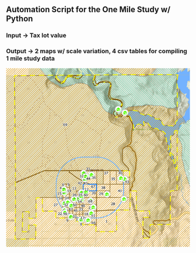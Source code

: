 ## Automation Script for the One Mile Study w/ Python

### Input -> Tax lot value

### Output -> 2 maps w/ scale variation, 4 csv tables for compiling 1 mile study data 

![image](./one_mile_example.png)


